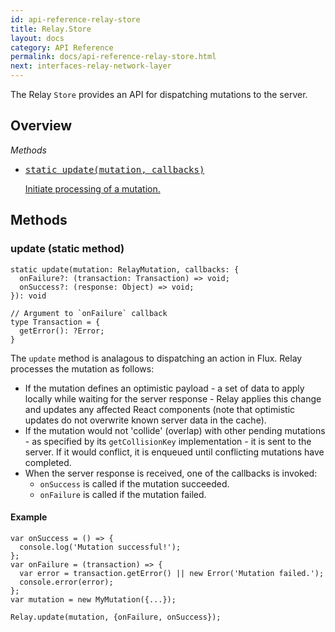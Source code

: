 ```yaml
---
id: api-reference-relay-store
title: Relay.Store
layout: docs
category: API Reference
permalink: docs/api-reference-relay-store.html
next: interfaces-relay-network-layer
---
```


The Relay `Store` provides an API for dispatching mutations to the server.

## Overview

*Methods*

<ul class="apiIndex">
  <li>
    <a href="#update-static-method">
      <pre>static update(mutation, callbacks)</pre>
      Initiate processing of a mutation.
    </a>
  </li>
</ul>

## Methods

### update (static method)

```
static update(mutation: RelayMutation, callbacks: {
  onFailure?: (transaction: Transaction) => void;
  onSuccess?: (response: Object) => void;
}): void

// Argument to `onFailure` callback
type Transaction = {
  getError(): ?Error;
}
```

The `update` method is analagous to dispatching an action in Flux. Relay processes
the mutation as follows:

- If the mutation defines an optimistic payload - a set of data to apply locally while waiting for the server response - Relay applies this change and updates any affected React components (note that optimistic updates do not overwrite known server data in the cache).
- If the mutation would not 'collide' (overlap) with other pending mutations - as specified by its `getCollisionKey` implementation - it is sent to the server. If it would conflict, it is enqueued until conflicting mutations have completed.
- When the server response is received, one of the callbacks is invoked:
  - `onSuccess` is called if the mutation succeeded.
  - `onFailure` is called if the mutation failed.


#### Example

```
var onSuccess = () => {
  console.log('Mutation successful!');
};
var onFailure = (transaction) => {
  var error = transaction.getError() || new Error('Mutation failed.');
  console.error(error);
};
var mutation = new MyMutation({...});

Relay.update(mutation, {onFailure, onSuccess});
```
